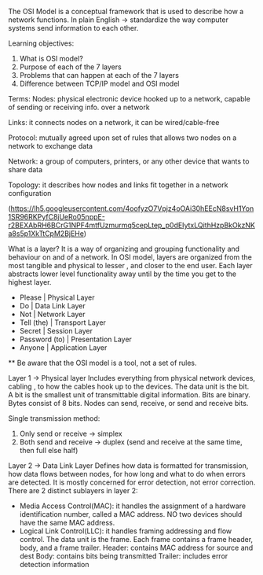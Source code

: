 The OSI Model is a conceptual framework that is used to describe how a network functions. 
In plain English -> standardize the way computer systems send information to each other.

Learning objectives:
1. What is OSI model?
2. Purpose of each of the 7 layers
3. Problems that can happen at each of the 7 layers
4. Difference between TCP/IP model and OSI model

Terms:
Nodes: physical electronic device hooked up to a network, capable of sending or receiving info. over a network   

Links: it connects nodes on a network, it can be wired/cable-free   

Protocol: mutually agreed upon set of rules that allows two nodes on a network to exchange data  

Network: a group of computers, printers, or any other device that wants to share data  

Topology: it describes how nodes and links fit together in a network configuration

(https://lh5.googleusercontent.com/4oofyzO7Vpjz4oOAi30hEEcN8svH1Yon1SR96RKPyfC8jUeRo05nppE-r2BEXAbRH6BCrG1NPF4mtfUzmurmq5cepLtep_p0dEIytxLQithHzpBkOkzNKa8s5p1XkTtCpM2BjEHe)


What is a layer?
It is a way of organizing and grouping functionality and behaviour on and of a network.
In OSI model, layers are organized from the most tangible and physical to lesser , and closer to the end user.
Each layer abstracts lower level functionality away until by the time you get to the highest layer.


- Please | Physical Layer
- Do | Data Link Layer
- Not | Network Layer
- Tell (the) | Transport Layer
- Secret | Session Layer
- Password (to) | Presentation Layer
- Anyone | Application Layer


** Be aware that the OSI model is a tool, not a set of rules.

Layer 1 -> Physical layer
Includes everything from physical network devices, cabling , to how the cables hook up to the devices.
The data unit is the bit.
A bit is the smallest unit of transmittable digital information. Bits are binary. Bytes consist of 8 bits.
Nodes can send, receive, or send and receive bits.

Single transmission method:
1. Only send or receive -> simplex
2. Both send and receive -> duplex (send and receive at the same time, then full else half)


Layer 2 -> Data Link Layer
Defines how data is formatted for transmission, how data flows between nodes, for how long and what to do when errors are detected.
It is mostly concerned for error detection, not error correction.
There are 2 distinct sublayers in layer 2:
- Media Access Control(MAC): it handles the assignment of a hardware identification number, called a MAC address. NO two devices should have the same MAC address.
- Logical Link Control(LLC): it handles framing addressing and flow control.
The data unit is the frame.
Each frame contains a frame header, body, and a frame trailer.
Header: contains MAC address for source and dest
Body: contains bits being transmitted
Trailer: includes error detection information










